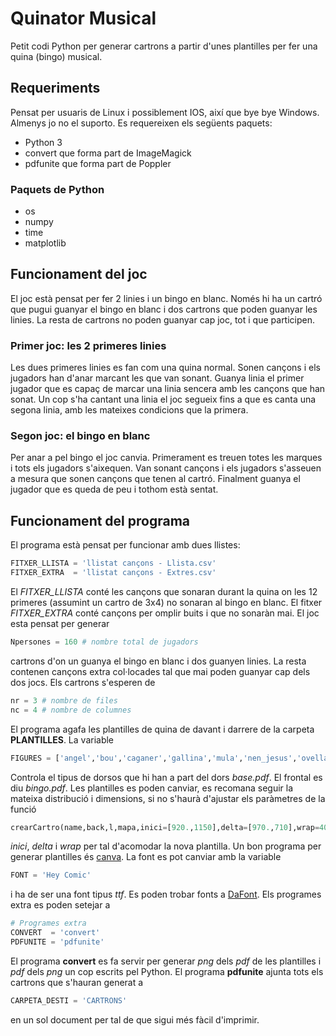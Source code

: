 # Quinator Musical

Petit codi Python per generar cartrons a partir d'unes plantilles per fer una quina (bingo) musical.

## Requeriments

Pensat per usuaris de Linux i possiblement IOS, així que bye bye Windows. Almenys jo no el suporto. Es requereixen els següents paquets:
- Python 3
- convert que forma part de ImageMagick
- pdfunite que forma part de Poppler

### Paquets de Python
- os
- numpy
- time
- matplotlib

## Funcionament del joc

El joc està pensat per fer 2 linies i un bingo en blanc. Només hi ha un cartró que pugui guanyar el bingo en blanc i dos cartrons que poden guanyar les linies. La resta de cartrons no poden guanyar cap joc, tot i que participen.

### Primer joc: les 2 primeres linies

Les dues primeres linies es fan com una quina normal. Sonen cançons i els jugadors han d'anar marcant les que van sonant. Guanya linia el primer jugador que es capaç de marcar una linia sencera amb les cançons que han sonat. Un cop s'ha cantant una linia el joc segueix fins a que es canta una segona linia, amb les mateixes condicions que la primera.

### Segon joc: el bingo en blanc

Per anar a pel bingo el joc canvia. Primerament es treuen totes les marques i tots els jugadors s'aixequen. Van sonant cançons i els jugadors s'asseuen a mesura que sonen cançons que tenen al cartró. Finalment guanya el jugador que es queda de peu i tothom està sentat.

## Funcionament del programa

El programa està pensat per funcionar amb dues llistes:
```python
FITXER_LLISTA = 'llistat cançons - Llista.csv'
FITXER_EXTRA  = 'llistat cançons - Extres.csv'
```
El *FITXER_LLISTA* conté les cançons que sonaran durant la quina on les 12 primeres (assumint un cartro de 3x4) no sonaran al bingo en blanc. El fitxer *FITXER_EXTRA* conté cançons per omplir buits i que no sonaràn mai. El joc esta pensat per generar 
```python
Npersones = 160 # nombre total de jugadors
```
cartrons d'on un guanya el bingo en blanc i dos guanyen linies. La resta contenen cançons extra col·locades tal que mai poden guanyar cap dels dos jocs. Els cartrons s'esperen de 
```python
nr = 3 # nombre de files
nc = 4 # nombre de columnes
```
El programa agafa les plantilles de quina de davant i darrere de la carpeta **PLANTILLES**. La variable
```python
FIGURES = ['angel','bou','caganer','gallina','mula','nen_jesus','ovella','pastor','pixaner','rentadora']
```
Controla el tipus de dorsos que hi han a part del dors *base.pdf*. El frontal es diu *bingo.pdf*. Les plantilles es poden canviar, es recomana seguir la mateixa distribució i dimensions, si no s'haurà d'ajustar els paràmetres de la funció
```python
crearCartro(name,back,l,mapa,inici=[920.,1150],delta=[970.,710],wrap=400.,dpi=3000)
```
*inici*, *delta* i *wrap* per tal d'acomodar la nova plantilla. Un bon programa per generar plantilles és [canva](https://www.canva.com/en_gb/). La font es pot canviar amb la variable
```python
FONT = 'Hey Comic'
```
i ha de ser una font tipus *ttf*. Es poden trobar fonts a [DaFont](https://www.dafont.com/es/). Els programes extra es poden setejar a 
```python
# Programes extra
CONVERT  = 'convert'
PDFUNITE = 'pdfunite' 
```
El programa **convert** es fa servir per generar *png* dels *pdf* de les plantilles i *pdf* dels *png* un cop escrits pel Python. El programa **pdfunite** ajunta tots els cartrons que s'hauran generat a
```python
CARPETA_DESTI = 'CARTRONS'
```
en un sol document per tal de que sigui més fàcil d'imprimir.
